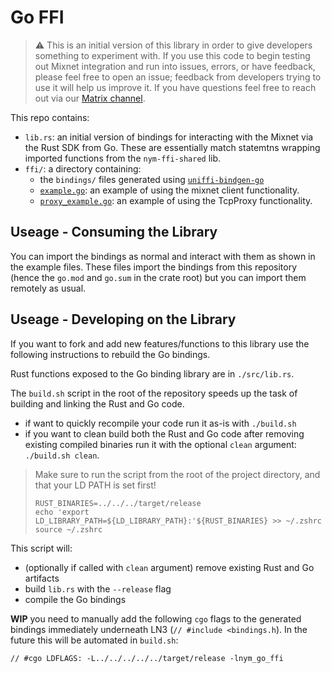 # Go FFI
> ⚠️ This is an initial version of this library in order to give developers something to experiment with. If you use this code to begin testing out Mixnet integration and run into issues, errors, or have feedback, please feel free to open an issue; feedback from developers trying to use it will help us improve it. If you have questions feel free to reach out via our [Matrix channel](https://matrix.to/#/#dev:nymtech.chat).

This repo contains:
* `lib.rs`: an initial version of bindings for interacting with the Mixnet via the Rust SDK from Go. These are essentially match statemtns wrapping imported functions from the `nym-ffi-shared` lib.
* `ffi/`: a directory containing:
  * the `bindings/` files generated using [`uniffi-bindgen-go`](https://github.com/NordSecurity/uniffi-bindgen-go)
  * [`example.go`](./example.go): an example of using the mixnet client functionality.
  * [`proxy_example.go`](./proxy_example.go): an example of using the TcpProxy functionality.

## Useage - Consuming the Library
You can import the bindings as normal and interact with them as shown in the example files. These files import the bindings from this repository (hence the `go.mod` and `go.sum` in the crate root) but you can import them remotely as usual.

## Useage - Developing on the Library
If you want to fork and add new features/functions to this library use the following instructions to rebuild the Go bindings.

Rust functions exposed to the Go binding library are in `./src/lib.rs`.

The `build.sh` script in the root of the repository speeds up the task of building and linking the Rust and Go code.
* if want to quickly recompile your code run it as-is with `./build.sh`
* if you want to clean build both the Rust and Go code after removing existing compiled binaries run it with the optional `clean` argument: `./build.sh clean`.

> Make sure to run the script from the root of the project directory, and that your LD PATH is set first!
> ```
> RUST_BINARIES=../../../target/release
> echo 'export LD_LIBRARY_PATH=${LD_LIBRARY_PATH}:'${RUST_BINARIES} >> ~/.zshrc
> source ~/.zshrc
> ```

This script will:
* (optionally if called with `clean` argument) remove existing Rust and Go artifacts
* build `lib.rs` with the `--release` flag
* compile the Go bindings

**WIP** you need to manually add the following `cgo` flags to the generated bindings immediately underneath LN3 (`// #include <bindings.h`). In the future this will be automated in `build.sh`:

```
// #cgo LDFLAGS: -L../../../../../target/release -lnym_go_ffi
```
